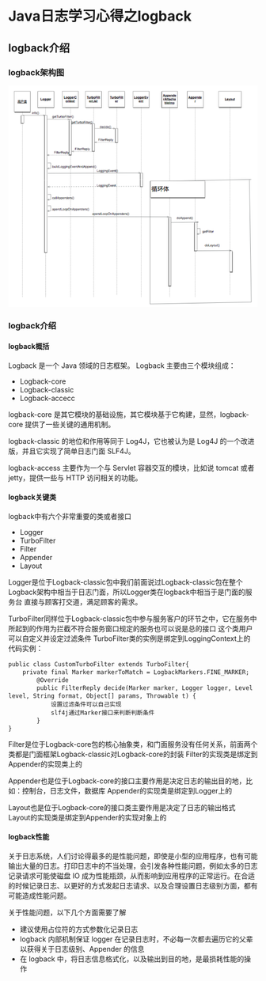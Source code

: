 # Java日志学习心得之logback
## logback介绍
### logback架构图
![logback](https://raw.githubusercontent.com/ReformSun/Resources/master/pictures/logback.png)
### logback介绍
#### logback概括
Logback 是一个 Java 领域的日志框架。
Logback 主要由三个模块组成：
* Logback-core
* Logback-classic
* Logback-accecc

logback-core 是其它模块的基础设施，其它模块基于它构建，显然，logback-core 提供了一些关键的通用机制。

logback-classic 的地位和作用等同于 Log4J，它也被认为是 Log4J 的一个改进版，并且它实现了简单日志门面 SLF4J。

logback-access 主要作为一个与 Servlet 容器交互的模块，比如说 tomcat 或者 jetty，提供一些与 HTTP 访问相关的功能。

#### logback关键类
logback中有六个非常重要的类或者接口
* Logger
* TurboFilter
* Filter
* Appender
* Layout

Logger是位于Logback-classic包中我们前面说过Logback-classic包在整个Logback架构中相当于日志门面，所以Logger类在logback中相当于是门面的服务台
直接与顾客打交道，满足顾客的需求。

TurboFilter同样位于Logback-classic包中参与服务客户的环节之中，它在服务中所起到的作用为拦截不符合服务窗口规定的服务也可以说是总的接口
这个类用户可以自定义并设定过滤条件
TurboFilter类的实例是绑定到LoggingContext上的
代码实例：

    public class CustomTurboFilter extends TurboFilter{
        private final Marker markerToMatch = LogbackMarkers.FINE_MARKER;
            @Override
            public FilterReply decide(Marker marker, Logger logger, Level level, String format, Object[] params, Throwable t) {
                设置过滤条件可以自己实现
                slf4j通过Marker接口来判断判断条件
            }
    }
    
    
Filter是位于Logback-core包的核心抽象类，和门面服务没有任何关系，前面两个类都是门面框架Logback-classic对Logback-core的封装
Filter的实现类是绑定到Appender的实现类上的

Appender也是位于Logback-core的接口主要作用是决定日志的输出目的地，比如：控制台，日志文件，数据库
Appender的实现类是绑定到Logger上的

Layout也是位于Logback-core的接口类主要作用是决定了日志的输出格式
Layout的实现类是绑定到Appender的实现对象上的

#### logback性能
关于日志系统，人们讨论得最多的是性能问题，即使是小型的应用程序，也有可能输出大量的日志。打印日志中的不当处理，会引发各种性能问题，例如太多的日志记录请求可能使磁盘 IO 成为性能瓶颈，从而影响到应用程序的正常运行。在合适的时候记录日志、以更好的方式发起日志请求、以及合理设置日志级别方面，都有可能造成性能问题。

关于性能问题，以下几个方面需要了解
* 建议使用占位符的方式参数化记录日志
* logback 内部机制保证 logger 在记录日志时，不必每一次都去遍历它的父辈以获得关于日志级别、Appender 的信息
* 在 logback 中，将日志信息格式化，以及输出到目的地，是最损耗性能的操作